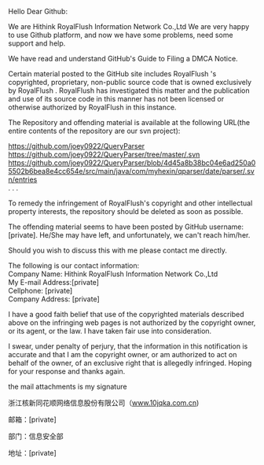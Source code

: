 Hello Dear Github:

We are Hithink RoyalFlush Information Network Co.,Ltd We are very happy to use Github platform, and now we have some problems, need some support and help.

We have read and understand GitHub's Guide to Filing a DMCA Notice.

Certain material posted to the GitHub site includes RoyalFlush 's copyrighted, proprietary, non-public source code that is owned exclusively by RoyalFlush . RoyalFlush has investigated this matter and the publication and use of its source code in this manner has not been licensed or otherwise authorized by RoyalFlush in this instance.

The Repository and offending material is available at the following URL(the entire contents of the repository are our svn project):

https://github.com/joey0922/QueryParser   
https://github.com/joey0922/QueryParser/tree/master/.svn    
https://github.com/joey0922/QueryParser/blob/4d45a8b38bc04e6ad250a05502b6bea8e4cc654e/src/main/java/com/myhexin/qparser/date/parser/.svn/entries  
.  .  .

To remedy the infringement of RoyalFlush's copyright and other intellectual property interests,  the repository  should be deleted as soon as possible.

The offending material seems to have been posted by GitHub username: [private].  He/She may have left, and unfortunately, we can't reach him/her.

Should you wish to discuss this with me please contact me directly.

The following is our contact information:  
Company Name:  Hithink RoyalFlush Information Network Co.,Ltd  
My E-mail Address:[private]  
Cellphone: [private]  
Company Address: [private]


I have a good faith belief that use of the copyrighted materials described above on the infringing web pages is not authorized by the copyright owner, or its agent, or the law. I have taken fair use into consideration.


I swear, under penalty of perjury, that the information in this notification is accurate and that I am the copyright owner, or am authorized to act on behalf of the owner, of an exclusive right that is allegedly infringed.
Hoping for your response and thanks again.

the mail attachments is my signature

浙江核新同花顺网络信息股份有限公司（www.10jqka.com.cn)

邮箱：[private]

部门：信息安全部

地址：[private]

